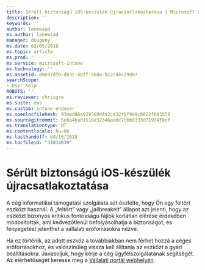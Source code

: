```yaml
---
title: Sérült biztonságú iOS-készülék újracsatlakoztatása | Microsoft Docs
description: ''
keywords: ''
author: lenewsad
ms.author: lanewsad
manager: dougeby
ms.date: 02/05/2018
ms.topic: article
ms.prod: ''
ms.service: microsoft-intune
ms.technology: ''
ms.assetid: 09e97df0-d032-48ff-ab8a-8c2c4ec29897
searchScope:
- User help
ROBOTS: ''
ms.reviewer: chrisgre
ms.suite: ems
ms.custom: intune-enduser
ms.openlocfilehash: 434ed86a92956944a2c432f9f9d9c8822f043559
ms.sourcegitcommit: 5eba4bad151be32346aedc7cbb0333d71934f8cf
ms.translationtype: HT
ms.contentlocale: hu-HU
ms.lasthandoff: 04/16/2018
ms.locfileid: "31014639"
---
```

# <a name="how-to-reconnect-a-compromised-ios-device"></a>Sérült biztonságú iOS-készülék újracsatlakoztatása

A cég informatikai támogatási szolgálata azt észlelte, hogy Ön egy feltört eszközt használ. A „feltört” vagy „jailbreakelt” állapot azt jelenti, hogy az eszközt bizonyos kritikus fontosságú fájlok korlátlan elérése érdekében módosították, ami kedvezőtlenül befolyásolhatja a biztonságot, és fenyegetést jelenthet a vállalati erőforrásokra nézve. 

Ha ez történik, az adott eszköz a továbbiakban nem férhet hozzá a céges erőforrásokhoz, és valószínűleg vissza kell állítania az eszközt a gyári beállításokra. Javasoljuk, hogy kérje a cég ügyfélszolgálatának segítségét. Az elérhetőségét keresse meg a [Vállalati portál webhelyén](https://portal.manage.microsoft.com#HelpDeskDialog).
